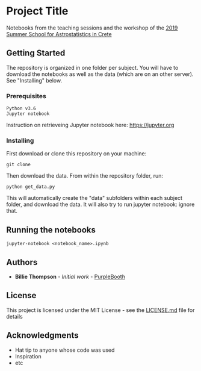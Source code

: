 # Project Title

Notebooks from the teaching sessions and the workshop of the
[2019 Summer School for Astrostatistics in Crete](
https://astro.physics.uoc.gr/Conferences/Astrostatistics_School_Crete_2019)

## Getting Started

The repository is organized in one folder per subject.
You will have to download the notebooks as well as the data (which are on an other server).
See "Installing" below.

### Prerequisites 

```
Python v3.6
Jupyter notebook
```
Instruction on retrieveing Jupyter notebook here: https://jupyter.org

### Installing

First download or clone this repository on your machine:

```
git clone
```

Then download the data. 
From within the repository folder, run:

```
python get_data.py
```
This will automatically create the "data" subfolders within each subject folder, and download the data.
It will also try to run jupyter notebook: ignore that. 

## Running the notebooks

```
jupyter-notebook <notebook_name>.ipynb
```
## Authors

* **Billie Thompson** - *Initial work* - [PurpleBooth](https://github.com/PurpleBooth)

## License

This project is licensed under the MIT License - see the [LICENSE.md](LICENSE.md) file for details

## Acknowledgments

* Hat tip to anyone whose code was used
* Inspiration
* etc

